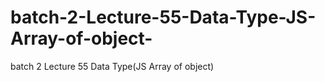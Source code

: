 # batch-2-Lecture-55-Data-Type-JS-Array-of-object-
batch 2 Lecture 55 Data Type(JS Array of object)
